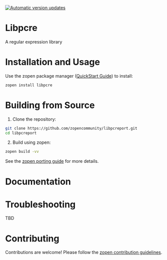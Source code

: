 [![Automatic version updates](https://github.com/ZOSOpenTools/libpcreport/actions/workflows/bump.yml/badge.svg)](https://github.com/ZOSOpenTools/libpcreport/actions/workflows/bump.yml)

# Libpcre

A regular expression library

# Installation and Usage

Use the zopen package manager ([QuickStart Guide](https://zopen.community/#/Guides/QuickStart)) to install:
```bash
zopen install libpcre
```

# Building from Source

1. Clone the repository:
```bash
git clone https://github.com/zopencommunity/libpcreport.git
cd libpcreport
```
2. Build using zopen:
```bash
zopen build -vv
```

See the [zopen porting guide](https://zopen.community/#/Guides/Porting) for more details.

# Documentation


# Troubleshooting
TBD

# Contributing
Contributions are welcome! Please follow the [zopen contribution guidelines](https://github.com/zopencommunity/meta/blob/main/CONTRIBUTING.md).
